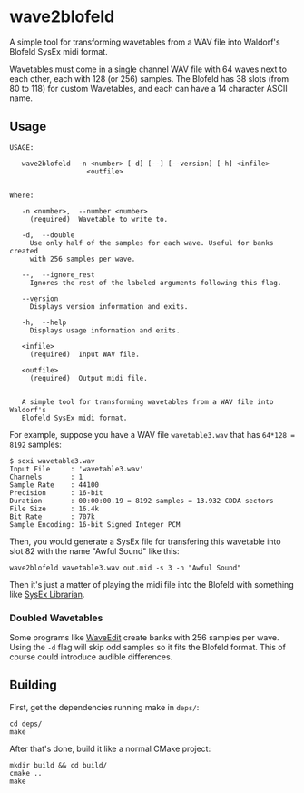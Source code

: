 wave2blofeld
============

A simple tool for transforming wavetables from a WAV file
into Waldorf's Blofeld SysEx midi format.

Wavetables must come in a single channel WAV file with 64
waves next to each other, each with 128 (or 256) samples.
The Blofeld has 38 slots (from 80 to 118) for custom Wavetables,
and each can have a 14 character ASCII name.

## Usage

```
USAGE:

   wave2blofeld  -n <number> [-d] [--] [--version] [-h] <infile>
                   <outfile>


Where:

   -n <number>,  --number <number>
     (required)  Wavetable to write to.

   -d,  --double
     Use only half of the samples for each wave. Useful for banks created
     with 256 samples per wave.

   --,  --ignore_rest
     Ignores the rest of the labeled arguments following this flag.

   --version
     Displays version information and exits.

   -h,  --help
     Displays usage information and exits.

   <infile>
     (required)  Input WAV file.

   <outfile>
     (required)  Output midi file.


   A simple tool for transforming wavetables from a WAV file into Waldorf's
   Blofeld SysEx midi format.
```

For example, suppose you have a WAV file `wavetable3.wav` that has
`64*128 = 8192` samples:

```
$ soxi wavetable3.wav
Input File     : 'wavetable3.wav'
Channels       : 1
Sample Rate    : 44100
Precision      : 16-bit
Duration       : 00:00:00.19 = 8192 samples = 13.932 CDDA sectors
File Size      : 16.4k
Bit Rate       : 707k
Sample Encoding: 16-bit Signed Integer PCM
```

Then, you would generate a SysEx file for transfering this
wavetable into slot 82 with the name "Awful Sound" like this:

```
wave2blofeld wavetable3.wav out.mid -s 3 -n "Awful Sound"
```

Then it's just a matter of playing the midi file into the Blofeld with something
like [SysEx Librarian](https://www.snoize.com/SysExLibrarian/).

### Doubled Wavetables

Some programs like [WaveEdit](https://github.com/AndrewBelt/WaveEdit) create
banks with 256 samples per wave. Using the `-d` flag will
skip odd samples so it fits the Blofeld format. This of course
could introduce audible differences.

## Building

First, get the dependencies running make in `deps/`:

```
cd deps/
make
```

After that's done, build it like a normal CMake project:

```
mkdir build && cd build/
cmake ..
make
```

